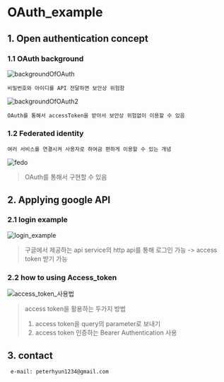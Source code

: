 # OAuth_example

## 1. Open authentication concept
### 1.1 OAuth background
![backgroundOfOAuth](https://user-images.githubusercontent.com/46476398/72710739-12424200-3bab-11ea-997c-550adda4af5c.PNG)
    
    비밀번호와 아이디를 API 전달하면 보안상 위험함
![backgroundOfOAuth2](https://user-images.githubusercontent.com/46476398/72710744-13736f00-3bab-11ea-9fab-b17b27179894.PNG)
    
    OAuth를 통해서 accessToken을 받아서 보안상 위험없이 이용할 수 있음
### 1.2 Federated identity
    여러 서비스를 연결시켜 사용자로 하여금 편하게 이용할 수 있는 개념
![fedo](https://cdn-images-1.medium.com/max/1600/1*6TeBm2nxup6YeDm7axm_uA.png)
>OAuth를 통해서 구현할 수 있음

## 2. Applying google API
### 2.1 login example
![login_example](https://user-images.githubusercontent.com/46476398/73237660-a62e9200-41d9-11ea-8aee-eaf37017d80b.PNG)
> 구글에서 제공하는 api service의 http api를 통해 로그인 가능 -> access token 받기 가능

### 2.2 how to using Access_token
![access_token_사용법](https://user-images.githubusercontent.com/46476398/73237583-623b8d00-41d9-11ea-8cd9-c7f5005641c5.PNG)
> access token을 활용하는 두가지 방법
> 1. access token을 query의 parameter로 보내기
> 2. access token 인증하는 Bearer Authentication 사용

## 3. contact
     e-mail: peterhyun1234@gmail.com